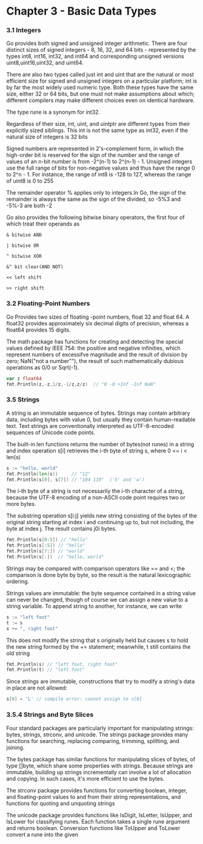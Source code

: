 # Chapter 3 - Basic Data Types

### 3.1 Integers

Go provides both signed and unsigned integer arithmetic. There are four distinct sizes of signed integers - 8, 16, 32,
and 64 bits - represented by the types int8, int16, int32, and int64 and corresponding unsigned versions
uint8,uint16,uint32, and uint64.

There are also two types called just int and uint that are the natural or most efficient size for signed and unsigned
integers on a particular platform; int is by far the most widely used numeric type. Both these types have the same size,
either 32 or 64 bits, but one must not make assumptions about which; different compilers may make different choices even
on identical hardware.

The type rune is a synonym for int32.

Regardless of their size, int, uint, and uintptr are different types from their explicitly sized siblings. This int is
not the same type as int32, even if the natural size of integers is 32 bits

Signed numbers are represented in 2's-complement form, in which the high-order bit is reserved for the sign of the
number and the range of values of an n-bit number is from -2^(n-1) to 2^(n-1) - 1. Unsigned integers use the full range
of bits for non-negative values and thus have the range 0 to 2^n - 1. For instance, the range of int8 is -128 to 127,
whereas the range of uint8 is 0 to 255

The remainder operator % applies only to integers.In Go, the sign of the remainder is always the same as the sign of the
divided, so -5%3 and -5%-3 are both -2

Go also provides the following bitwise binary operators, the first four of which treat their operands as

`& bitwise AND`

`| bitwise OR`

`^ bitwise XOR`

`&^ bit clear(AND NOT)`

`<< left shift`

`>> right shift`

### 3.2 Floating-Point Numbers

Go Provides two sizes of floating -point numbers, float 32 and float 64. A float32 provides approximately six decimal
digits of precision, whereas a float64 provides 15 digits.

The math package has functions for creating and detecting the special values defined by IEEE 754: the positive and
negative infinities, which represent numbers of excessifve magnitude and the result of division by zero; NaN("not a
number""), the result of such mathematically dubious operations as 0/0 or Sqrt(-1).

``` go
var z float64
fmt.Println(z,-z,1/z,-1/z,z/z)  // "0 -0 +Inf -Inf NaN"
```

### 3.5 Strings

A string is an immutable sequence of bytes. Strings may contain arbitrary data, including bytes with value 0, but
usually they contain human-readable text. Text strings are conventionally interpreted as UTF-8-encoded sequences of
Unicode code points.

The built-in len functions returns the number of bytes(not runes) in a string and index operation s[i] retrieves the
i-th byte of string s, where 0 <= i < len(s)

```go
s := "hello, world"
fmt.Println(len(s))     // "12"
fmt.Println(s[0], s[7]) // "104 119"  ('h' and 'w')
```

The i-th byte of a string is not necessarily the i-th character of a string, because the UTF-8 encoding of a non-ASCII
code point requires two or more bytes.

The substring operation s[i:j] yields new string consisting of the bytes of the original string starting at index i and
continuing up to, but not including, the byte at index j. The result contains j0i bytes.

```go
fmt.Println(s[0:5]) // "hello"
fmt.Println(s[:5]) // "hello"
fmt.Println(s[7:]) // "world"
fmt.Println(s[:])  // "hello, world"
```

Strings may be compared with comparison operators like == and <; the comparison is done byte by byte, so the result is
the natural lexicographic ordering.

Strings values are immutable: the byte sequence contained in a string value can never be changed, though of course we
can assign a new value to a string variable. To append string to another, for instance, we can write

```go
s := "left foot"
t := s
s += ", right foot"
```

This does not modify the string that s originally held but causes s to hold the new string formed by the += statement;
meanwhile, t still contains the old string

```go
fmt.Println(s) // "left foot, right foot"
fmt.Println(t) // "left foot"
```

Since strings are immutable, constructions that try to modify a string's data in place are not allowed:

```go
s[0] = 'L' // compile error: cannot assign to s[0]
```

### 3.5.4 Strings and Byte Slices

Four standard packages are particularly important for manipulating strings: bytes, strings, strconv, and unicode. The
strings package provides many functions for searching, replacing comparing, trimming, splitting, and joining.

The bytes package has similar functions for manipulating slices of bytes, of type []byte, which share some properties
with strings. Because strings are immutable, building up strings incrementally can involve a lot of allocation and
copying. In such cases, it's more efficient to use the bytes.

The strconv package provides functions for converting boolean, integer, and floating-point values to and from their
string representations, and functions for quoting and unquoting strings

The unicode package provides functions like IsDigit, IsLetter, IsUpper, and IsLower for classifying runes. Each function
takes a single rune argument and returns boolean. Conversion functions like ToUpper and ToLower convert a rune into the
given